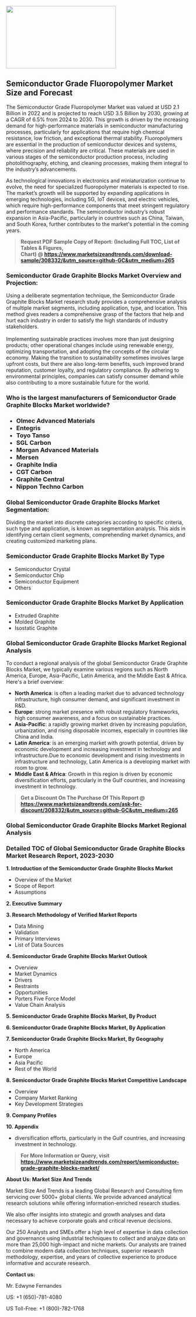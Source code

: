 <p><img class="alignnone size-medium wp-image-20088" src="https://ffe5etoiles.com/wp-content/uploads/2024/12/MST1-300x171.png" alt="" width="300" height="171" /></p><h2>Semiconductor Grade Fluoropolymer Market Size and Forecast</h2><p>The Semiconductor Grade Fluoropolymer Market was valued at USD 2.1 Billion in 2022 and is projected to reach USD 3.5 Billion by 2030, growing at a CAGR of 6.5% from 2024 to 2030. This growth is driven by the increasing demand for high-performance materials in semiconductor manufacturing processes, particularly for applications that require high chemical resistance, low friction, and exceptional thermal stability. Fluoropolymers are essential in the production of semiconductor devices and systems, where precision and reliability are critical. These materials are used in various stages of the semiconductor production process, including photolithography, etching, and cleaning processes, making them integral to the industry’s advancements.</p><p>As technological innovations in electronics and miniaturization continue to evolve, the need for specialized fluoropolymer materials is expected to rise. The market’s growth will be supported by expanding applications in emerging technologies, including 5G, IoT devices, and electric vehicles, which require high-performance components that meet stringent regulatory and performance standards. The semiconductor industry’s robust expansion in Asia-Pacific, particularly in countries such as China, Taiwan, and South Korea, further contributes to the market's potential in the coming years.</p></p><blockquote id="" class=""><strong>Request PDF Sample Copy of Report: (Including Full TOC, List of Tables &amp; Figures, Chart)&nbsp;@&nbsp;<strong><a href="https://www.marketsizeandtrends.com/download-sample/308332/&utm_source=github-GC&utm_medium=265" target="_blank">https://www.marketsizeandtrends.com/download-sample/308332/&utm_source=github-GC&utm_medium=265</a></strong></strong></blockquote><h3 id="" class="">Semiconductor Grade Graphite Blocks Market&nbsp;Overview and Projection:</h3><p id="" class="">Using a deliberate segmentation technique, the Semiconductor Grade Graphite Blocks Market research study provides a comprehensive analysis of multiple market segments, including application, type, and location. This method gives readers a comprehensive grasp of the factors that help and hurt each industry in order to satisfy the high standards of industry stakeholders. <br /> <br />Implementing sustainable practices involves more than just designing products; other operational changes include using renewable energy, optimizing transportation, and adopting the concepts of the circular economy. Making the transition to sustainability sometimes involves large upfront costs, but there are also long-term benefits, such improved brand reputation, customer loyalty, and regulatory compliance. By adhering to environmental principles, companies can satisfy consumer demand while also contributing to a more sustainable future for the world.</p><h3 id="" class="">Who is the largest manufacturers of&nbsp;Semiconductor Grade Graphite Blocks Market worldwide?</h3><h3 class=""><p><ul><li>Olmec Advanced Materials </li><li> Entegris </li><li> Toyo Tanso </li><li> SGL Carbon </li><li> Morgan Advanced Materials </li><li> Mersen </li><li> Graphite India </li><li> CGT Carbon </li><li> Graphite Central </li><li> Nippon Techno Carbon</li></ul></p></h3><h3 id="" class="">Global&nbsp;Semiconductor Grade Graphite Blocks Market Segmentation:</h3><p id="" class="">Dividing the market into discrete categories according to specific criteria, such type and application, is known as segmentation analysis. This aids in identifying certain client segments, comprehending market dynamics, and creating customized marketing plans.</p><h3 id="" class="">Semiconductor Grade Graphite Blocks Market&nbsp;By Type</h3><p><p><ul><li>Semiconductor Crystal</li><li> Semiconductor Chip</li><li> Semiconductor Equipment</li><li> Others</p></li></ul></p></p><h3 id="" class="">Semiconductor Grade Graphite Blocks Market&nbsp;By Application</h3><p class=""><p><ul><li>Extruded Graphite</li><li> Molded Graphite</li><li> Isostatic Graphite</li></ul></p></p><h3 id="" class="">Global Semiconductor Grade Graphite Blocks Market Regional Analysis</h3><p id="" class="">To conduct a regional analysis of the global Semiconductor Grade Graphite Blocks Market, we typically examine various regions such as North America, Europe, Asia-Pacific, Latin America, and the Middle East &amp; Africa. Here's a brief overview:</p><ul><li><strong>North America</strong>: is often a leading market due to advanced technology infrastructure, high consumer demand, and significant investment in R&amp;D.</li><li><strong>Europe</strong>: strong market presence with robust regulatory frameworks, high consumer awareness, and a focus on sustainable practices.</li><li><strong>Asia-Pacific</strong>: a rapidly growing market driven by increasing population, urbanization, and rising disposable incomes, especially in countries like China and India.</li><li><strong>Latin America</strong>: is an emerging market with growth potential, driven by economic development and increasing investment in technology and infrastructure.Due to economic development and rising investments in infrastructure and technology, Latin America is a developing market with room to grow.</li><li><strong>Middle East &amp; Africa</strong>: Growth in this region is driven by economic diversification efforts, particularly in the Gulf countries, and increasing investment in technology.</li></ul><blockquote id="" class=""><strong>Get a Discount On The Purchase Of This Report @ <strong><a href="https://www.marketsizeandtrends.com/ask-for-discount/308332/&utm_source=github-GC&utm_medium=265" target="_blank">https://www.marketsizeandtrends.com/ask-for-discount/308332/&utm_source=github-GC&utm_medium=265</a></strong></strong></blockquote><h3 id="" class="">Global Semiconductor Grade Graphite Blocks Market Regional Analysis</h3><h3 id="" class="">Detailed TOC of Global Semiconductor Grade Graphite Blocks Market Research Report, 2023-2030</h3><p id="" class=""><strong>1. Introduction of the Semiconductor Grade Graphite Blocks Market</strong></p><ul><li>Overview of the Market</li><li>Scope of Report</li><li>Assumptions</li></ul><p id="" class=""><strong>2. Executive Summary</strong></p><p id="" class=""><strong>3. Research Methodology of Verified Market Reports</strong></p><ul><li>Data Mining</li><li>Validation</li><li>Primary Interviews</li><li>List of Data Sources</li></ul><p id="" class=""><strong>4. Semiconductor Grade Graphite Blocks Market Outlook</strong></p><ul><li>Overview</li><li>Market Dynamics</li><li>Drivers</li><li>Restraints</li><li>Opportunities</li><li>Porters Five Force Model</li><li>Value Chain Analysis</li></ul><p id="" class=""><strong>5. Semiconductor Grade Graphite Blocks Market, By Product</strong></p><p id="" class=""><strong>6. Semiconductor Grade Graphite Blocks Market, By Application</strong></p><p id="" class=""><strong>7. Semiconductor Grade Graphite Blocks Market, By Geography</strong></p><ul><li>North America</li><li>Europe</li><li>Asia Pacific</li><li>Rest of the World</li></ul><p id="" class=""><strong>8. Semiconductor Grade Graphite Blocks Market Competitive Landscape</strong></p><ul><li>Overview</li><li>Company Market Ranking</li><li>Key Development Strategies</li></ul><p id="" class=""><strong>9. Company Profiles</strong></p><p id="" class=""><strong>10. Appendix</strong></p><ul><li>diversification efforts, particularly in the Gulf countries, and increasing investment in technology.</li></ul><blockquote id="" class=""><strong>For More Information or Query, visit <strong><strong><a href="https://www.marketsizeandtrends.com/report/semiconductor-grade-graphite-blocks-market/" target="_blank">https://www.marketsizeandtrends.com/report/semiconductor-grade-graphite-blocks-market/</a></strong></strong></strong></blockquote><p id="" class=""><strong>About Us: Market Size And Trends</strong></p><p id="" class="">Market Size And Trends is a leading Global Research and Consulting firm servicing over 5000+ global clients. We provide advanced analytical research solutions while offering information-enriched research studies.</p><p id="" class="">We also offer insights into strategic and growth analyses and data necessary to achieve corporate goals and critical revenue decisions.</p><p id="" class="">Our 250 Analysts and SMEs offer a high level of expertise in data collection and governance using industrial techniques to collect and analyze data on more than 25,000 high-impact and niche markets. Our analysts are trained to combine modern data collection techniques, superior research methodology, expertise, and years of collective experience to produce informative and accurate research.</p><p id="" class=""><strong>Contact us:</strong></p><p id="" class="">Mr. Edwyne Fernandes</p><p id="" class="">US: +1 (650)-781-4080</p><p id="" class="">US Toll-Free: +1 (800)-782-1768</p>
